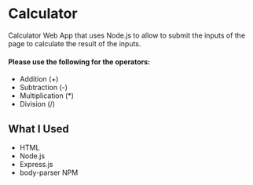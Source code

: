 # Calculator
Calculator Web App that uses Node.js to allow to submit the inputs of the page to calculate the result of the inputs.

#### Please use the following for the operators:

- Addition (+)
- Subtraction (-)
- Multiplication (*)
- Division (/)

## What I Used
- HTML
- Node.js
- Express.js
- body-parser NPM
